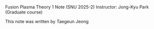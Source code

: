 Fusion Plasma Theory 1 Note (SNU 2025-2)
Instructor: Jong-Kyu Park (Graduate course)

This note was written by Taegeun Jeong
